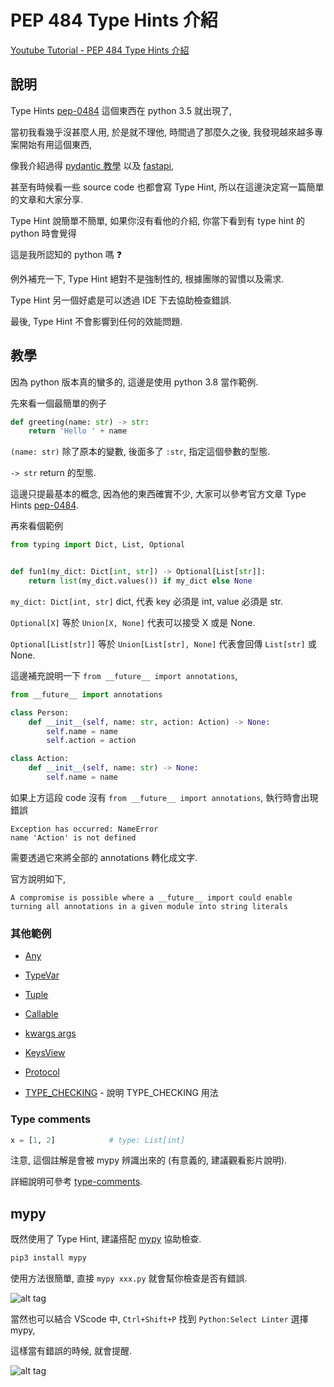 # PEP 484 Type Hints 介紹

[Youtube Tutorial - PEP 484 Type Hints 介紹](https://youtu.be/kXB__qIz5gY)

## 說明

Type Hints [pep-0484](https://www.python.org/dev/peps/pep-0484/) 這個東西在 python 3.5 就出現了,

當初我看幾乎沒甚麼人用, 於是就不理他, 時間過了那麼久之後, 我發現越來越多專案開始有用這個東西,

像我介紹過得 [pydantic 教學](https://github.com/twtrubiks/python-notes/tree/master/pydantic_tutorial) 以及 [fastapi](https://fastapi.tiangolo.com/),

甚至有時候看一些 source code 也都會寫 Type Hint, 所以在這邊決定寫一篇簡單的文章和大家分享.

Type Hint 說簡單不簡單, 如果你沒有看他的介紹, 你當下看到有 type hint 的 python 時會覺得

這是我所認知的 python 嗎 ❓

例外補充一下, Type Hint 絕對不是強制性的, 根據團隊的習慣以及需求.

Type Hint 另一個好處是可以透過 IDE 下去協助檢查錯誤.

最後, Type Hint 不會影響到任何的效能問題.

## 教學

因為 python 版本真的蠻多的, 這邊是使用 python 3.8 當作範例.

先來看一個最簡單的例子

```python
def greeting(name: str) -> str:
    return 'Hello ' + name
```

`(name: str)` 除了原本的變數, 後面多了 `:str`, 指定這個參數的型態.

`-> str` return 的型態.

這邊只提最基本的概念, 因為他的東西確實不少, 大家可以參考官方文章 Type Hints [pep-0484](https://www.python.org/dev/peps/pep-0484/).


再來看個範例

```python
from typing import Dict, List, Optional


def fun1(my_dict: Dict[int, str]) -> Optional[List[str]]:
    return list(my_dict.values()) if my_dict else None
```

`my_dict: Dict[int, str]` dict, 代表 key 必須是 int, value 必須是 str.

`Optional[X]` 等於 `Union[X, None]` 代表可以接受 X 或是 None.

`Optional[List[str]]` 等於 `Union[List[str], None]` 代表會回傳 `List[str]` 或 None.


這邊補充說明一下 `from __future__ import annotations`,

```python
from __future__ import annotations

class Person:
    def __init__(self, name: str, action: Action) -> None:
        self.name = name
        self.action = action

class Action:
    def __init__(self, name: str) -> None:
        self.name = name
```

如果上方這段 code 沒有 `from __future__ import annotations`, 執行時會出現錯誤

```text
Exception has occurred: NameError
name 'Action' is not defined
```

需要透過它來將全部的 annotations 轉化成文字.

官方說明如下,

```text
A compromise is possible where a __future__ import could enable turning all annotations in a given module into string literals
```

### 其他範例

- [Any](https://github.com/twtrubiks/python-notes/blob/master/type-hints-tutorial/Any_tutorial.py)

- [TypeVar](https://github.com/twtrubiks/python-notes/blob/master/type-hints-tutorial/TypeVar_tutorial.py)

- [Tuple](https://github.com/twtrubiks/python-notes/blob/master/type-hints-tutorial/Tuple_tutorial.py)

- [Callable](https://github.com/twtrubiks/python-notes/blob/master/type-hints-tutorial/Callable_tutorial.py)

- [kwargs args](https://github.com/twtrubiks/python-notes/blob/master/type-hints-tutorial/kwargs_args_tutorial.py)

- [KeysView](https://github.com/twtrubiks/python-notes/blob/master/type-hints-tutorial/KeysView_tutorial.py)

- [Protocol](https://github.com/twtrubiks/python-notes/blob/master/type-hints-tutorial/Protocol_tutorial.py)

- [TYPE_CHECKING](https://github.com/twtrubiks/python-notes/tree/master/type-hints-tutorial/TYPE_CHECKING_tutorial) - 說明 TYPE_CHECKING 用法

### Type comments

```python
x = [1, 2]            # type: List[int]
```

注意, 這個註解是會被 mypy 辨識出來的 (有意義的, 建議觀看影片說明).

詳細說明可參考 [type-comments](https://www.python.org/dev/peps/pep-0484/#type-comments).

## mypy

既然使用了 Type Hint, 建議搭配 [mypy](https://github.com/python/mypy) 協助檢查.

```python
pip3 install mypy
```

使用方法很簡單, 直接 `mypy xxx.py` 就會幫你檢查是否有錯誤.

![alt tag](https://i.imgur.com/wrvs8au.png)

當然也可以結合 VScode 中, `Ctrl+Shift+P` 找到 `Python:Select Linter` 選擇 mypy,

這樣當有錯誤的時候, 就會提醒.

![alt tag](https://i.imgur.com/nJHztC3.png)
